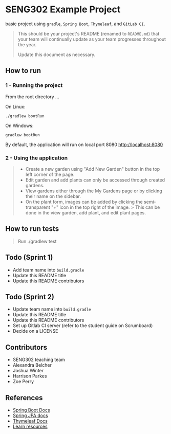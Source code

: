 # SENG302 Example Project

basic project using ```gradle```, ```Spring Boot```, ```Thymeleaf```, and ```GitLab CI```.

> This should be your project's README (renamed to `README.md`) that your team will continually update as your team
> progresses throughout the year.
>
> Update this document as necessary.

## How to run

### 1 - Running the project
From the root directory ...

On Linux:
```
./gradlew bootRun
```

On Windows:
```
gradlew bootRun
```

By default, the application will run on local port 8080 [http://localhost:8080](http://localhost:8080)

### 2 - Using the application

> - Create a new garden using "Add New Garden" button in the top left corner of the page.
> - Edit garden and add plants can only be accessed through created gardens.
> - View gardens either through the My Gardens page or by clicking their name on the sidebar.
> - On the plant form, images can be added by clicking the semi-transparent "+" icon in the top right of the image.
    > This can be done in the view garden, add plant, and edit plant pages.

## How to run tests

> Run ./gradlew test

## Todo (Sprint 1)

- Add team name into `build.gradle`
- Update this README title
- Update this README contributors

## Todo (Sprint 2)

- Update team name into `build.gradle`
- Update this README title
- Update this README contributors
- Set up Gitlab CI server (refer to the student guide on Scrumboard)
- Decide on a LICENSE

## Contributors

- SENG302 teaching team
- Alexandra Belcher
- Joshua Winter
- Harrison Parkes
- Zoe Perry

## References

- [Spring Boot Docs](https://docs.spring.io/spring-boot/docs/current/reference/htmlsingle/)
- [Spring JPA docs](https://docs.spring.io/spring-data/jpa/docs/current/reference/html/)
- [Thymeleaf Docs](https://www.thymeleaf.org/documentation.html)
- [Learn resources](https://learn.canterbury.ac.nz/course/view.php?id=17797&section=8)
